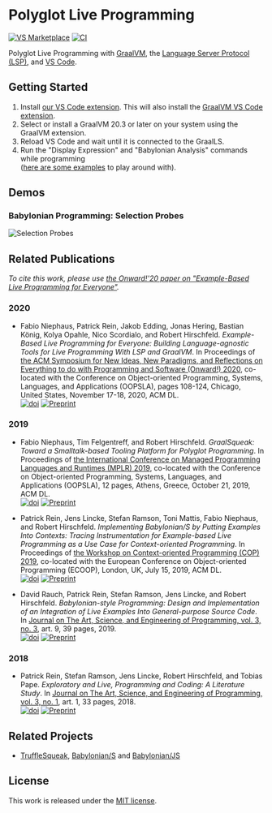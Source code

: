# Polyglot Live Programming

[![VS Marketplace][vsm_badge]][vscode_extension] [![CI][ci_badge]][ci_url]

Polyglot Live Programming with [GraalVM][graalvm], the
[Language Server Protocol (LSP)][lsp], and [VS Code][vscode].


## Getting Started

1. Install [our VS Code extension][vscode_extension]. This will also install the [GraalVM VS Code extension][graalvm_vscode].
2. Select or install a GraalVM 20.3 or later on your system using the GraalVM extension.
3. Reload VS Code and wait until it is connected to the GraalLS.
4. Run the "Display Expression" and "Babylonian Analysis" commands while programming  
   ([here are some examples][examples] to play around with).


## Demos

### Babylonian Programming: Selection Probes
![Selection Probes][demo_selection_probes]


## Related Publications

*To cite this work, please use [the Onward!'20 paper on
"Example-Based Live Programming for Everyone"][onward20_paper].*

### 2020
- Fabio Niephaus, Patrick Rein, Jakob Edding, Jonas Hering, Bastian König, Kolya
Opahle, Nico Scordialo, and Robert Hirschfeld. *Example-Based Live Programming
for Everyone: Building Language-agnostic Tools for Live Programming With LSP and
GraalVM*. In Proceedings of [the ACM Symposium for New Ideas, New Paradigms, and
Reflections on Everything to do with Programming and Software (Onward!)
2020][onward20], co-located with the Conference on Object-oriented Programming,
Systems, Languages, and Applications (OOPSLA), pages 108-124, Chicago, United
States, November 17-18, 2020, ACM DL.  
[![doi][onward20_doi]][onward20_paper] [![Preprint][preprint]][onward20_pdf]

### 2019
- Fabio Niephaus, Tim Felgentreff, and Robert Hirschfeld. *GraalSqueak: Toward a
Smalltalk-based Tooling Platform for Polyglot Programming*. In Proceedings of
[the International Conference on Managed Programming Languages and Runtimes
(MPLR) 2019][mplr19], co-located with the Conference on Object-oriented
Programming, Systems, Languages, and Applications (OOPSLA), 12 pages, Athens,
Greece, October 21, 2019, ACM DL.  
[![doi][mplr19_doi]][mplr19_paper] [![Preprint][preprint]][mplr19_pdf]

- Patrick Rein, Jens Lincke, Stefan Ramson, Toni Mattis, Fabio Niephaus, and
Robert Hirschfeld. *Implementing Babylonian/S by Putting Examples Into Contexts:
Tracing Instrumentation for Example-based Live Programming as a Use Case for
Context-oriented Programming*. In Proceedings of [the Workshop on
Context-oriented Programming (COP) 2019][cop19], co-located with the European
Conference on Object-oriented Programming (ECOOP), London, UK, July 15, 2019,
ACM DL.  
[![doi][cop19_doi]][cop19_paper] [![Preprint][preprint]][cop19_pdf]

- David Rauch, Patrick Rein, Stefan Ramson, Jens Lincke, and Robert Hirschfeld.
*Babylonian-style Programming: Design and Implementation of an Integration of
Live Examples Into General-purpose Source Code*. In [Journal on The Art,
Science, and Engineering of Programming, vol. 3, no. 3][prog19], art. 9, 39
pages, 2019.  
[![doi][prog19_doi]][prog19_paper] [![Preprint][preprint]][prog19_pdf]

### 2018
- Patrick Rein, Stefan Ramson, Jens Lincke, Robert Hirschfeld, and Tobias Pape.
*Exploratory and Live, Programming and Coding: A Literature Study*. In [Journal
on The Art, Science, and Engineering of Programming, vol. 3, no. 1][prog18],
art. 1, 33 pages, 2018.  
[![doi][prog18_doi]][prog18_paper] [![Preprint][preprint]][prog18_pdf]


## Related Projects

- [TruffleSqueak][trufflesqueak], [Babylonian/S][babylonian_s] and [Babylonian/JS][babylonian_js]


## License

This work is released under the [MIT license][license].


[babylonian_js]: https://lively-kernel.org/lively4/lively4-core/start.html?load=https://lively-kernel.org/lively4/lively4-core/src/babylonian-programming-editor/demos/index.md
[babylonian_s]: https://github.com/hpi-swa-lab/babylonian-programming-smalltalk
[ci_badge]: https://img.shields.io/github/workflow/status/hpi-swa/polyglot-live-programming/CI.svg
[ci_url]: https://github.com/hpi-swa/polyglot-live-programming/actions?query=workflow%3ACI
[cop19_doi]: https://img.shields.io/badge/doi-10.1145/3340671.3343358-blue.svg
[cop19_paper]: https://doi.org/10.1145/3340671.3343358
[cop19_pdf]: http://hirschfeld.org/writings/media/ReinLinckeRamsonMattisNiephausHirschfeld_2019_ImplementingBabylonianSbyPuttingExamplesIntoContextsTracingInstrumentationForExampleBasedLiveProgrammingAsAUseCaseForContextOrientedProgramming_AcmDL.pdf
[cop19]: https://2019.ecoop.org/details/COP-2019-papers/9/Implementing-Babylonian-S-by-Putting-Examples-into-Contexts-Tracing-Instrumentation-
[demo_selection_probes]: https://user-images.githubusercontent.com/2368856/97712431-b6540480-1abe-11eb-9f73-efe7983ee3b9.gif
[examples]: https://github.com/hpi-swa/polyglot-live-programming/tree/main/examples
[graalvm_vscode]: https://www.graalvm.org/tools/vscode-extension/
[graalvm]: https://www.graalvm.org
[license]: https://github.com/hpi-swa/polyglot-live-programming/blob/master/LICENSE
[lsp]: https://microsoft.github.io/language-server-protocol/
[mplr19_doi]: https://img.shields.io/badge/doi-10.1145/3357390.3361024-blue.svg
[mplr19_paper]: https://doi.org/10.1145/3357390.3361024
[mplr19_pdf]: https://fniephaus.com/2019/mplr19-graalsqueak.pdf
[mplr19]: https://conf.researchr.org/home/mplr-2019
[onward20_doi]: https://img.shields.io/badge/doi-10.1145/3426428.3426919-blue.svg
[onward20_paper]: https://doi.org/10.1145/3426428.3426919
[onward20_pdf]: http://fniephaus.com/2020/onward20-live-programming.pdf
[onward20]: https://2020.splashcon.org/details/splash-2020-Onward-papers/7/Example-Based-Live-Programming-for-Everyone-Building-Language-agnostic-Tools-for-Liv
[preprint]: https://img.shields.io/badge/preprint-download-blue.svg
[prog18_doi]: https://img.shields.io/badge/doi-10.22152/programming--journal.org/2019/3/1-blue.svg
[prog18_paper]: https://doi.org/10.22152/programming-journal.org/2019/3/1
[prog18_pdf]: https://arxiv.org/pdf/1807.08578v1
[prog18]: https://programming-journal.org/2019/3/issue3/
[prog19_doi]: https://img.shields.io/badge/doi-10.22152/programming--journal.org/2019/3/9-blue.svg
[prog19_paper]: https://doi.org/10.22152/programming-journal.org/2019/3/9
[prog19_pdf]: https://arxiv.org/pdf/1902.00549v1
[prog19]: https://programming-journal.org/2019/3/issue3/
[trufflesqueak]: https://github.com/hpi-swa/trufflesqueak
[vscode_extension]: https://marketplace.visualstudio.com/items?itemName=hpi-swa.polyglot-live-programming
[vscode]: https://code.visualstudio.com
[vsm_badge]: https://img.shields.io/badge/vs%20marketplace-download-brightgreen
